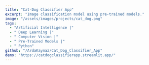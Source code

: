 ```yaml
---
title: "Cat-Dog Classifier App"
excerpt: "Image classification model using pre-trained models."
image: "/assets/images/projects/cat_dog.png"
tags:
  - "Artificial Intelligence |"
  - " Deep Learning |"
  - " Computer Vision |"
  - " Pre-Trained Models |"
  - " Python"
github: "/ArdaKaymaz/Cat_Dog_Classifier_App"
demo: "https://catdogclassifierapp.streamlit.app/"
---
```

